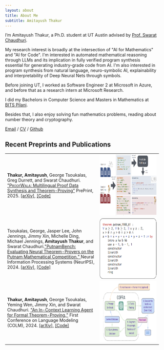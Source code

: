 ```yaml
---
layout: about
title: About Me
subtitle: Amitayush Thakur
---
```


I’m Amitayush Thakur, a Ph.D. student at UT Austin advised by [Prof. Swarat Chaudhuri](https://www.cs.utexas.edu/~swarat/).

My research interest is broadly at the intersection of "AI for Mathematics" and "AI for Code". I'm interested in automated mathematical reasoning through LLMs and its implication in
fully verified program synthesis essential for generating industry-grade code from AI. I'm also interested in program synthesis from natural language, neuro-symbolic AI, explainability and interpretability of Deep Neural Nets through symbols.

Before joining UT, I worked as Software Engineer 2 at Microsoft in Azure, and before that as a research intern at Microsoft Research.

I did my Bachelors in Computer Science and Masters in Mathematics at [BITS Pilani](https://www.bits-pilani.ac.in/).

Besides that, I also enjoy solving fun mathematics problems, reading about number theory and cryptography.

[Email](mailto:amitayusht@gmail.com)  /  [CV](https://amit9oct.github.io/resume)  /  [Github](https://github.com/amit9oct)

## Recent Preprints and Publications

<!--Insert a thumbnail image along with every paper-->
<table>
  <tr>
    <td> <b>Thakur, Amitayush</b>, George Tsoukalas, Greg Durrett, and Swarat Chaudhuri. <a href="https://arxiv.org/abs/2502.04671">"<span style="font-variant:small-caps;">ProofWala</span>: Multilingual Proof Data Synthesis and Theorem-Proving"</a> PrePrint, 2025. <a href="https://arxiv.org/abs/2502.04671">[arXiv]</a>, <a href="https://github.com/trishullab/proof-wala">[Code]</a> </td>
    <td> <img src="/assets/img/2025-02-07-ProofWala/thumbnail.png" width="3000" height="200" /> </td>
  </tr>
  <tr>
    <td>Tsoukalas, George, Jasper Lee, John Jennings, Jimmy Xin, Michelle Ding, Michael Jennings, <b>Amitayush Thakur</b>, and Swarat Chaudhuri.<a href="https://trishullab.github.io/PutnamBench/">"PutnamBench: Evaluating Neural Theorem-Provers on the Putnam Mathematical Competition." </a> Neural Information Processing Systems (NeurIPS), 2024. <a href="https://arxiv.org/abs/2407.11214">[arXiv]</a>, <a href="https://github.com/trishullab/PutnamBench">[Code]</a> </td>
    <td> <img src="/assets/img/thumbnails/putnam_bench_thumbnail.png" width="3000" height="200" /> </td>
  </tr>
  <tr>
    <td> <b>Thakur, Amitayush</b>, George Tsoukalas, Yeming Wen, Jimmy Xin, and Swarat Chaudhuri. <a href="https://amit9oct.github.io/2023-10-09-AutomaticTheoremProvingAndLanguageAgents/">"An In-Context Learning Agent for Formal Theorem-Proving."</a> First Conference on Language Modeling (COLM), 2024. <a href="https://arxiv.org/abs/2310.04353">[arXiv]</a>, <a href="https://github.com/trishullab/copra">[Code]</a> </td>
    <td> <img src="/assets/img/2023-10-09-AutomaticTheoremProvingAndLanguageAgents/thumbnail.png" width="3000" height="200" /> </td>
  </tr>
</table>
